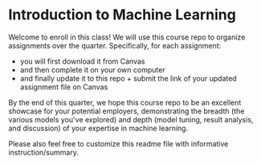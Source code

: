 # Introduction to Machine Learning

Welcome to enroll in this class! We will use this course repo to organize assignments over the quarter. Specifically, for each assignment:
- you will first download it from Canvas
- and then complete it on your own computer
- and finally update it to this repo + submit the link of your updated assignment file on Canvas

By the end of this quarter, we hope this course repo to be an excellent showcase for your potential employers, demonstrating the breadth (the various models you've explored) and depth (model tuning, result analysis, and discussion) of your expertise in machine learning.

Please also feel free to customize this readme file with informative instruction/summary.
